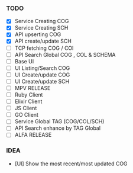 ### TODO

- [x] Service Creating COG
- [x] Service Creating SCH
- [x] API upserting COG
- [x] API create/update SCH
- [ ] TCP fetching COG / COl
- [ ] API Search Global COG , COL & SCHEMA
- [ ] Base UI
- [ ] UI Listing/Search COG
- [ ] UI Create/update COG
- [ ] UI Create/update SCH
- [ ] MPV RELEASE
- [ ] Ruby Client
- [ ] Elixir Client
- [ ] JS Client
- [ ] GO Client
- [ ] Service Global TAG (COG/COL/SCH)
- [ ] API Search enhance by TAG Global
- [ ] ALFA RELEASE

### IDEA
- [UI] Show the most recent/most updated COG